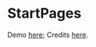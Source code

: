 # StartPages

Demo [here](https://startpages.lucasbrum.net/gaegu);
Credits [here](https://www.reddit.com/r/startpages/comments/hca1dj/simple_light_startpage/).
